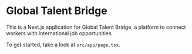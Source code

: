 # Global Talent Bridge

This is a Next.js application for Global Talent Bridge, a platform to connect workers with international job opportunities.

To get started, take a look at `src/app/page.tsx`.
